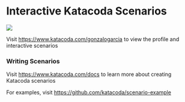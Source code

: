 # Interactive Katacoda Scenarios

[![](http://shields.katacoda.com/katacoda/gonzalogarcia/count.svg)](https://www.katacoda.com/gonzalogarcia "Get your profile on Katacoda.com")

Visit https://www.katacoda.com/gonzalogarcia to view the profile and interactive scenarios

### Writing Scenarios
Visit https://www.katacoda.com/docs to learn more about creating Katacoda scenarios

For examples, visit https://github.com/katacoda/scenario-example
